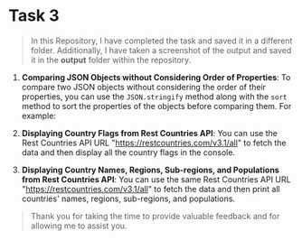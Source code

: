 #  Task 3

>In this Repository, I have completed the task and saved it in a different folder. Additionally, I have taken a screenshot of the output and saved it in the **output** folder within the repository.

 

1. **Comparing JSON Objects without Considering Order of Properties**:
To compare two JSON objects without considering the order of their properties, you can use the `JSON.stringify` method along with the `sort` method to sort the properties of the objects before comparing them. For example:



2. **Displaying Country Flags from Rest Countries API**:
You can use the Rest Countries API URL "https://restcountries.com/v3.1/all" to fetch the data and then display all the country flags in the console.


3. **Displaying Country Names, Regions, Sub-regions, and Populations from Rest Countries API**:
You can use the same Rest Countries API URL "https://restcountries.com/v3.1/all" to fetch the data and then print all countries' names, regions, sub-regions, and populations. 


>Thank you for taking the time to provide valuable feedback and for allowing me to assist you.
